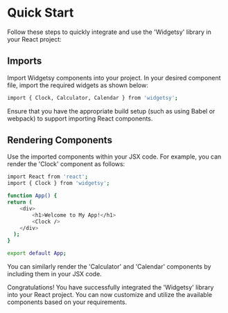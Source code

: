 # Quick Start

Follow these steps to quickly integrate and use the 'Widgetsy' library in your React project:

## Imports

Import Widgetsy components into your project. In your desired component file, import the required widgets as shown below:

```bash
import { Clock, Calculator, Calendar } from 'widgetsy';
```

Ensure that you have the appropriate build setup (such as using Babel or webpack) to support importing React components.

## Rendering Components

Use the imported components within your JSX code. For example, you can render the 'Clock' component as follows:

```bash
import React from 'react';
import { Clock } from 'widgetsy';

function App() {
return (
    <div>
        <h1>Welcome to My App!</h1>
        <Clock />
    </div>
  );
}

export default App;
```

You can similarly render the 'Calculator' and 'Calendar' components by including them in your JSX code.

Congratulations! You have successfully integrated the 'Widgetsy' library into your React project. You can now customize and utilize the available components based on your requirements.
